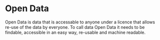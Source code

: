 # Open Data

Open Data is data that is accessable to anyone under a licence that allows re-use of the data by everyone. To call data Open Data it needs to be findable, accessible in an easy way, re-usable and machine readable.
